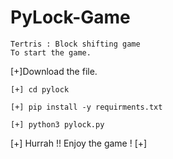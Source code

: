 # PyLock-Game

	Tertris : Block shifting game
	To start the game.

[+]Download the file.

	[+] cd pylock

	[+] pip install -y requirments.txt

	[+] python3 pylock.py

[+] Hurrah !! Enjoy the game ! [+]
